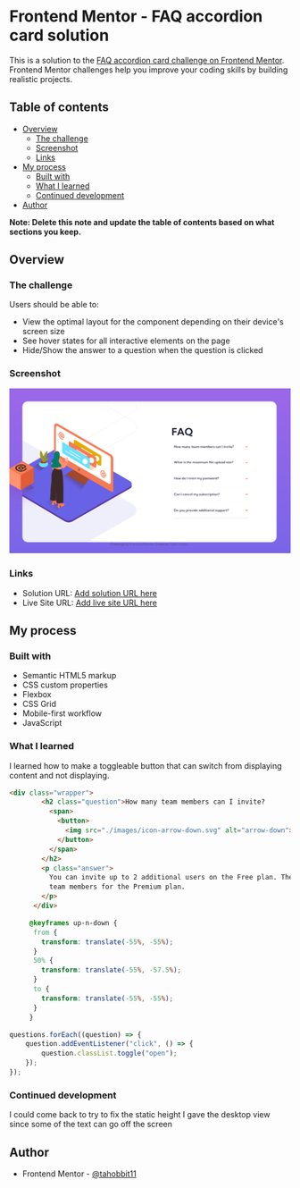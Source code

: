 # Frontend Mentor - FAQ accordion card solution

This is a solution to the [FAQ accordion card challenge on Frontend Mentor](https://www.frontendmentor.io/challenges/faq-accordion-card-XlyjD0Oam). Frontend Mentor challenges help you improve your coding skills by building realistic projects. 

## Table of contents

- [Overview](#overview)
  - [The challenge](#the-challenge)
  - [Screenshot](#screenshot)
  - [Links](#links)
- [My process](#my-process)
  - [Built with](#built-with)
  - [What I learned](#what-i-learned)
  - [Continued development](#continued-development)
- [Author](#author)

**Note: Delete this note and update the table of contents based on what sections you keep.**

## Overview

### The challenge

Users should be able to:

- View the optimal layout for the component depending on their device's screen size
- See hover states for all interactive elements on the page
- Hide/Show the answer to a question when the question is clicked

### Screenshot

![](./images/Screenshot%202023-05-18%20233453.png)


### Links

- Solution URL: [Add solution URL here](https://your-solution-url.com)
- Live Site URL: [Add live site URL here](https://your-live-site-url.com)

## My process

### Built with

- Semantic HTML5 markup
- CSS custom properties
- Flexbox
- CSS Grid
- Mobile-first workflow
- JavaScript

### What I learned

I learned how to make a toggleable button that can switch from displaying content and not displaying.

```html
<div class="wrapper">
        <h2 class="question">How many team members can I invite?
          <span>
            <button>
              <img src="./images/icon-arrow-down.svg" alt="arrow-down">
            </button>
          </span>
        </h2>
        <p class="answer">
          You can invite up to 2 additional users on the Free plan. There is no limit on 
          team members for the Premium plan.
        </p>
      </div>
```
```css
     @keyframes up-n-down {
      from {
        transform: translate(-55%, -55%);
      }
      50% {
        transform: translate(-55%, -57.5%);
      }
      to {
        transform: translate(-55%, -55%);
      }
     }
```
```js
questions.forEach((question) => {
    question.addEventListener("click", () => {
        question.classList.toggle("open");
    });
});
```

### Continued development

I could come back to try to fix the static height I gave the desktop view since some of the text can go off the screen


## Author

- Frontend Mentor - [@tahobbit11](https://www.frontendmentor.io/profile/tahobbit11)
